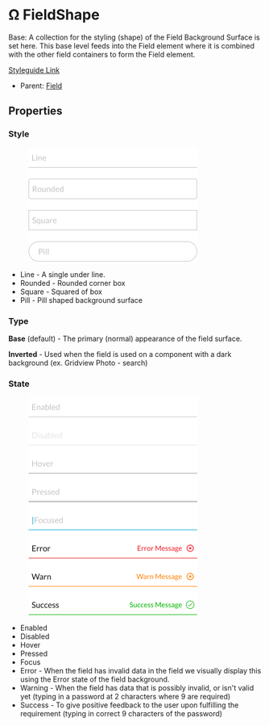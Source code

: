 # Ω FieldShape

Base: A collection for the styling (shape) of the Field Background Surface is set here. This base level feeds into the Field element where it is combined with the other field containers to form the Field element.

[Styleguide Link](https://zpl.io/ag18MJ9)

* Parent: [Field](./)

## Properties

### Style

<figure><img src="../../../.gitbook/assets/Style (1).png" alt=""><figcaption></figcaption></figure>

* Line - A single under line.
* Rounded - Rounded corner box
* Square - Squared of box
* Pill - Pill shaped background surface

### Type

**Base** (default) - The primary (normal) appearance of the field surface.

**Inverted** - Used when the field is used on a component with a dark background (ex. Gridview Photo - search)

### State

<figure><img src="../../../.gitbook/assets/State.png" alt=""><figcaption></figcaption></figure>

* Enabled
* Disabled
* Hover
* Pressed
* Focus
* Error - When the field has invalid data in the field we visually display this using the Error state of the field background.
* Warning - When the field has data that is possibly invalid, or isn't valid yet (typing in a password at 2 characters where 9 are required)
* Success - To give positive feedback to the user upon fulfilling the requirement (typing in correct 9 characters of the password)
